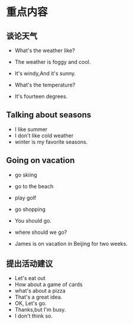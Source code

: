 # 重点内容

## 谈论天气

- What's the weather like?

- The weather is foggy and cool.

- It's windy,And it's sunny.

  

- What's the temperature?

- It's fourteen degrees.

## Talking about seasons

- I like summer
- I don't like cold weather
- winter is my favorite  seasons.

## Going on vacation

- go skiing

- go to the beach

- play golf

- go shopping

  

- You should go.

- where should we go?

- James is on vacation in Beijing for two weeks.

## 提出活动建议

- Let's eat out
- How about a game of cards
- what's about a pizza
- That's a great idea.
- OK, Let's go.
- Thanks,but I'm busy.
- I don't think so.

















